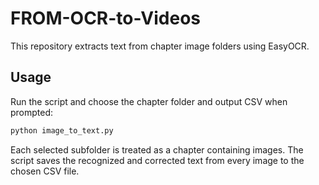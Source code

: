 # FROM-OCR-to-Videos

This repository extracts text from chapter image folders using EasyOCR.

## Usage

Run the script and choose the chapter folder and output CSV when prompted:

```bash
python image_to_text.py
```

Each selected subfolder is treated as a chapter containing images. The script
saves the recognized and corrected text from every image to the chosen CSV
file.
